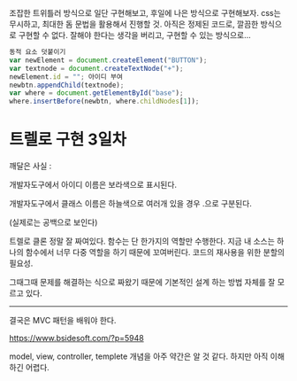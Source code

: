 조잡한 트위틀러 방식으로 일단 구현해보고, 후일에 나은 방식으로 구현해보자. css는 무시하고, 최대한 돔 문법을 활용해서 진행할 것. 아직은 정제된 코드로, 깔끔한 방식으로 구현할 수 없다. 잘해야 한다는 생각을 버리고, 구현할 수 있는 방식으로...



```javascript
동적 요소 덧붙이기
var newElement = document.createElement("BUTTON");
var textnode = document.createTextNode("+");
newElement.id = ""; 아이디 부여
newbtn.appendChild(textnode);
var where = document.getElementById("base");
where.insertBefore(newbtn, where.childNodes[1]);

```



# 트렐로 구현 3일차

깨달은 사실 : 

개발자도구에서 아이디 이름은 보라색으로 표시된다.

개발자도구에서 클래스 이름은 하늘색으로 여러개 있을 경우 .으로 구분된다.

(실제로는 공백으로 보인다)



트렐로 클론 정말 잘 짜여있다. 함수는 단 한가지의 역할만 수행한다.  지금 내 소스는 하나의 함수에서 너무 다중 역할을 하기 때문에 꼬여버린다. 코드의 재사용을 위한 분할의 필요성.

그때그때 문제를 해결하는 식으로 짜왔기 때문에 기본적인 설계 하는 방법 자체를 잘 모르고 있다. 

---

결국은 MVC 패턴을 배워야 한다.

https://www.bsidesoft.com/?p=5948

model, view, controller, templete 개념을 아주 약간은 알 것 같다.  하지만 아직 이해하긴 어렵다.







